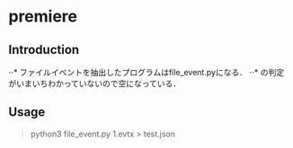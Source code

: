 # premiere
## Introduction
⋅⋅* ファイルイベントを抽出したプログラムはfile_event.pyになる．
⋅⋅* <judge>の判定がいまいちわかっていないので空になっている．
## Usage
> python3 file_event.py 1.evtx > test.json
    